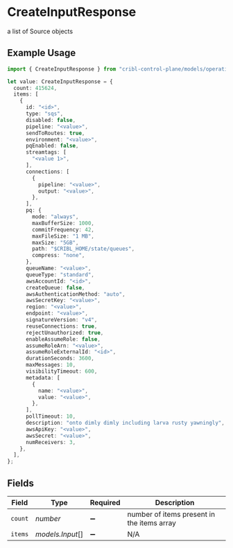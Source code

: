 # CreateInputResponse

a list of Source objects

## Example Usage

```typescript
import { CreateInputResponse } from "cribl-control-plane/models/operations";

let value: CreateInputResponse = {
  count: 415624,
  items: [
    {
      id: "<id>",
      type: "sqs",
      disabled: false,
      pipeline: "<value>",
      sendToRoutes: true,
      environment: "<value>",
      pqEnabled: false,
      streamtags: [
        "<value 1>",
      ],
      connections: [
        {
          pipeline: "<value>",
          output: "<value>",
        },
      ],
      pq: {
        mode: "always",
        maxBufferSize: 1000,
        commitFrequency: 42,
        maxFileSize: "1 MB",
        maxSize: "5GB",
        path: "$CRIBL_HOME/state/queues",
        compress: "none",
      },
      queueName: "<value>",
      queueType: "standard",
      awsAccountId: "<id>",
      createQueue: false,
      awsAuthenticationMethod: "auto",
      awsSecretKey: "<value>",
      region: "<value>",
      endpoint: "<value>",
      signatureVersion: "v4",
      reuseConnections: true,
      rejectUnauthorized: true,
      enableAssumeRole: false,
      assumeRoleArn: "<value>",
      assumeRoleExternalId: "<id>",
      durationSeconds: 3600,
      maxMessages: 10,
      visibilityTimeout: 600,
      metadata: [
        {
          name: "<value>",
          value: "<value>",
        },
      ],
      pollTimeout: 10,
      description: "onto dimly dimly including larva rusty yawningly",
      awsApiKey: "<value>",
      awsSecret: "<value>",
      numReceivers: 3,
    },
  ],
};
```

## Fields

| Field                                      | Type                                       | Required                                   | Description                                |
| ------------------------------------------ | ------------------------------------------ | ------------------------------------------ | ------------------------------------------ |
| `count`                                    | *number*                                   | :heavy_minus_sign:                         | number of items present in the items array |
| `items`                                    | *models.Input*[]                           | :heavy_minus_sign:                         | N/A                                        |